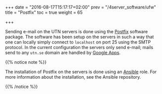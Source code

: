 +++
date = "2016-08-17T15:17:17+02:00"
prev = "/4server_software/ufw"
title = "Postfix"
toc = true
weight = 65

+++

Sending e-mail on the UTN servers is done using the
[Postfix](http://www.postfix.org) software package. The software has been setup
on the servers in such a way that one can locally simply connect to `localhost`
on port 25 using the SMTP protocol. In the current configuration the servers
only send e-mail; mails send to any `utn.se` domain are handled by [Google
Apps](/2infrastructure/google_apps).

{{% notice note %}}

The installation of Postfix on the servers is done using an
[Ansible](/5development_tools/ansible) role. For more information about the
installation, see the Ansible repository.

{{% /notice %}}
